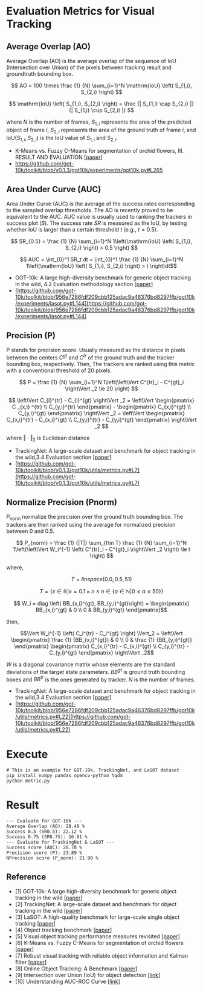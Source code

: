 # Evaluation Metrics for Visual Tracking

## Average Overlap (AO)

Average Overlap (AO) is the average overlap of the sequence of IoU (Intersection over Union) of the pixels between tracking result and groundtruth bounding box.

$$ AO = 100 \times \frac {1} {N} \sum_{i=1}^N \mathrm{IoU} \left( S_{1,i}, S_{2,i} \right) $$

$$ \mathrm{IoU} \left( S_{1,i}, S_{2,i} \right) = \frac {| S_{1,i} \cap S_{2,i} |} {| S_{1,i} \cup S_{2,i} |} $$

where $N$ is the number of frames, $S_{1,i}$ represents the area of the predicted object of frame $i$, $S_{2,i}$ represents the area of the ground truth of frame $i$, and $\mathrm{IoU} \left( S_{1,i}, S_{2,i} \right)$ is the IoU value of $S_{1,i}$ and $S_{2,i}$.

* K-Means vs. Fuzzy C-Means for segmentation of orchid flowers, III. RESULT AND EVALUATION
[[paper](https://www.researchgate.net/publication/311409493_K-Means_vs_Fuzzy_C-Means_for_Segmentation_of_Orchid_Flowers)]
* https://github.com/got-10k/toolkit/blob/v0.1.3/got10k/experiments/got10k.py#L265

## Area Under Curve (AUC)

Area Under Curve (AUC) is the average of the success rates corresponding to the sampled overlap thresholds. The AO is recently proved to be equivalent to the AUC. AUC value is usually used to ranking the trackers in success plot $(S)$. The success rate $SR$ is measured as the $\mathrm{IoU}$, by testing whether $\mathrm{IoU}$ is larger than a certain threshold $t$ (e.g., $t=0.5$).

$$ SR_{0.5} = \frac {1} {N} \sum_{i=1}^N 1\left(\mathrm{IoU} \left( S_{1,i}, S_{2,i} \right) > 0.5 \right) $$ 

$$ AUC = \int_{0}^1 SR_t dt = \int_{0}^1 \frac {1} {N} \sum_{i=1}^N 1\left(\mathrm{IoU} \left( S_{1,i}, S_{2,i} \right) > t \right)dt$$

* GOT-10k: A large high-diversity benchmark for generic object tracking in the wild, 4.2 Evaluation methodology section
[[paper](https://arxiv.org/pdf/1810.11981.pdf)]
* [https://github.com/got-10k/toolkit/blob/956e7286fdf209cbb125adac9a46376bd8297ffb/got10k/experiments/lasot.py#L144](https://github.com/got-10k/toolkit/blob/956e7286fdf209cbb125adac9a46376bd8297ffb/got10k/experiments/lasot.py#L144)

## Precision (P)
P stands for precision score. Usually measured as the distance in pixels between the centers $C^{gt}$ and $C^{tr}$ of the ground truth and the tracker bounding box, respectively. Then, The trackers are ranked using this metric with a conventional threshold of 20 pixels.

$$ P = \frac {1} {N} \sum_{i=1}^N 1\left(\left\Vert C^{tr}_i - C^{gt}_i \right\Vert _2 \le 20 \right) $$

$$ \left\Vert C_{i}^{tr} - C_{i}^{gt} \right\Vert _2 = \left\Vert \begin{pmatrix} 
C _{x,i} ^{tr} \\ 
C_{y,i}^{tr} 
\end{pmatrix} - 
\begin{pmatrix} 
C_{x,i}^{gt} \\ 
C_{y,i}^{gt} 
\end{pmatrix} \right\Vert _2 = \left\Vert \begin{pmatrix} C_{x,i}^{tr} - C_{x,i}^{gt} \\ 
C_{y,i}^{tr} - C_{y,i}^{gt} 
\end{pmatrix} \right\Vert _2 $$

where $\Vert \cdot \Vert _2$ is Euclidean distance
* TrackingNet: A large-scale dataset and benchmark for object tracking in the wild,3.4 Evaluation section [[paper](https://arxiv.org/pdf/1803.10794.pdf)]
* [https://github.com/got-10k/toolkit/blob/v0.1.3/got10k/utils/metrics.py#L7](https://github.com/got-10k/toolkit/blob/v0.1.3/got10k/utils/metrics.py#L7)

## Normalize Precision (Pnorm)
$P_{norm}$ normalize the precision over the ground truth bounding box. The trackers are then ranked using the average for normalized precision between 0 and 0.5.

$$ P_{norm} = \frac {1} {|T|} \sum_{t\in T} \frac {1} {N} \sum_{i=1}^N 1\left(\left\Vert W_i^{-1} \left( C^{tr}_i - C^{gt}_i \right\Vert _2 \right) \le t \right) $$

where,

$$ T = linspace(0.0, 0.5, 51)$$

$$ T = \lbrace x \in \mathbb{R} | x = 0.1 \times n \land n \in \lbrace a \in \mathbb{N} | 0 \le a \le 50 \rbrace \rbrace$$

$$ W_i = diag \left( BB_{x,i}^{gt}, BB_{y,i}^{gt}\right) = \begin{pmatrix} BB_{x,i}^{gt} & 0 \\ 
0 & BB_{y,i}^{gt} 
\end{pmatrix}$$

then, 

$$\Vert W_i^{-1} \left( C_i^{tr} - C_i^{gt} \right) \Vert_2 = \left\Vert \begin{pmatrix} \frac {1} {BB_{x,i}^{gt}} & 0 \\ 
0 & \frac {1} {BB_{y,i}^{gt}} 
\end{pmatrix} \begin{pmatrix} C_{x,i}^{tr} - C_{x,i}^{gt} \\ 
C_{y,i}^{tr} - C_{y,i}^{gt} 
\end{pmatrix} \right\Vert _2$$

$W$ is a diagonal covariance matrix whose elements are the standard deviations of the target state parameters. $BB^{gt}$ is ground truth bounding boxes and $BB^{tr}$ is the ones generated by tracker. $N$ is the number of frames.

* TrackingNet: A large-scale dataset and benchmark for object tracking in the wild,3.4 Evaluation section [[paper](https://arxiv.org/pdf/1803.10794.pdf)]
* [https://github.com/got-10k/toolkit/blob/956e7286fdf209cbb125adac9a46376bd8297ffb/got10k/utils/metrics.py#L22](https://github.com/got-10k/toolkit/blob/956e7286fdf209cbb125adac9a46376bd8297ffb/got10k/utils/metrics.py#L22)

# Execute
```
# This is an example for GOT-10k, TrackingNet, and LaSOT dataset
pip install numpy pandas opencv-python tqdm
python metric.py
```

# Result
```
--- Evaluate for GOT-10k ---
Average Overlap (AO): 28.40 %
Success 0.5 (SR0.5): 22.12 %
Success 0.75 (SR0.75): 16.81 %
--- Evaluate for TrackingNet & LaSOT ---
Success score (AUC): 28.78 %
Precision score (P): 23.89 %
NPrecision score (P_norm): 21.90 %
```

## Reference

* [1] GOT-10k: A large high-diversity benchmark for generic object tracking in the wild
[[paper](https://arxiv.org/pdf/1810.11981.pdf)]
* [2] TrackingNet: A large-scale dataset and benchmark for object tracking in the wild
[[paper](https://arxiv.org/pdf/1803.10794.pdf)]
* [3] LaSOT: A high-quality benchmark for large-scale single object tracking
[[paper](https://arxiv.org/pdf/1809.07845v2.pdf)]
* [4] Object tracking benchmark
[[paper](https://faculty.ucmerced.edu/mhyang/papers/pami15_tracking_benchmark.pdf)]
* [5] Visual object tracking performance measures revisited
[[paper](https://arxiv.org/pdf/1502.05803.pdf)]
* [6] K-Means vs. Fuzzy C-Means for segmentation of orchid flowers
[[paper](https://www.researchgate.net/publication/311409493_K-Means_vs_Fuzzy_C-Means_for_Segmentation_of_Orchid_Flowers)]
* [7] Robust visual tracking with reliable object information and Kalman filter
[[paper](https://www.researchgate.net/publication/348859011_Robust_Visual_Tracking_with_Reliable_Object_Information_and_Kalman_Filter)]
* [8] Online Object Tracking: A Benchmark
[[paper](https://faculty.ucmerced.edu/mhyang/papers/cvpr13_benchmark.pdf)]
* [9] Intersection over Union (IoU) for object detection
[[link](https://pyimagesearch.com/2016/11/07/intersection-over-union-iou-for-object-detection/)]
* [10] Understanding AUC-ROC Curve
[[link](https://towardsdatascience.com/understanding-auc-roc-curve-68b2303cc9c5)]
